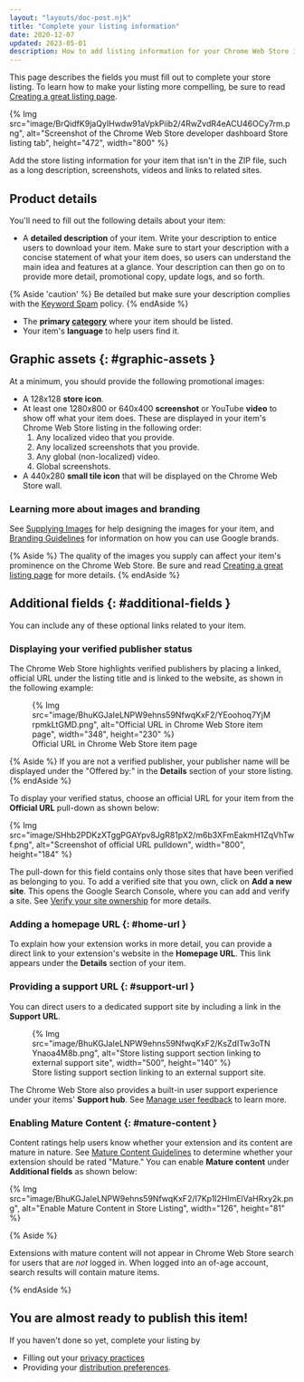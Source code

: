 ```yaml
---
layout: "layouts/doc-post.njk"
title: "Complete your listing information"
date: 2020-12-07
updated: 2023-05-01
description: How to add listing information for your Chrome Web Store item.
---
```


This page describes the fields you must fill out to complete your store listing. To learn how to
make your listing more compelling, be sure to read [Creating a great listing page][best-listing].

{% Img src="image/BrQidfK9jaQyIHwdw91aVpkPiib2/4RwZvdR4eACU46OCy7rm.png",
       alt="Screenshot of the Chrome Web Store developer dashboard Store listing tab", height="472", width="800" %}

Add the store listing information for your item that isn't in the ZIP file, such as a long
description, screenshots, videos and links to related sites. 

## Product details

You'll need to fill out the following details about your item:

- A **detailed description** of your item. Write your description to entice users to download your
  item. Make sure to start your description with a concise statement of what your item does, so
  users can understand the main idea and features at a glance. Your description can then go on to
  provide more detail, promotional copy, update logs, and so forth.
  
{% Aside 'caution' %}
Be detailed but make sure your description complies with the [Keyword Spam][keyword-spam] policy.
{% endAside %}

- The **primary [category][categories]** where your item should be listed.
- Your item's **language** to help users find it.

## Graphic assets {: #graphic-assets }

At a minimum, you should provide the following promotional images:

- A 128x128 **store icon**.
- At least one 1280x800 or 640x400 **screenshot** or YouTube **video** to show off what your item
  does. These are displayed in your item's Chrome Web Store listing in the following order:
  1.  Any localized video that you provide.
  1.  Any localized screenshots that you provide.
  1.  Any global (non-localized) video.
  1.  Global screenshots.
- A 440x280 **small tile icon** that will be displayed on the Chrome Web Store wall.

### Learning more about images and branding

See [Supplying Images][cws-images] for help designing the images for your item, and [Branding
Guidelines][cws-branding] for information on how you can use Google brands. 

{% Aside %}
The quality of the images you supply can affect your item's prominence on the Chrome Web Store. Be
sure and read [Creating a great listing page][best-listing] for more details.
{% endAside %}

## Additional fields {: #additional-fields }

You can include any of these optional links related to your item. 

### Displaying your verified publisher status

The Chrome Web Store highlights verified publishers by placing a linked, official URL under the listing title and is
linked to the website, as shown in the following example:

<figure>
{% Img src="image/BhuKGJaIeLNPW9ehns59NfwqKxF2/YEoohoq7YjMrpmkLtGMD.png", alt="Official URL in Chrome Web Store item page", width="348", height="230" %}
  <figcaption>
    Official URL in Chrome Web Store item page
  </figcaption>
</figure>

{% Aside %}
If you are not a verified publisher, your publisher name will be displayed under the "Offered by:" in the **Details** section of your store listing.
{% endAside %}

To display your verified status, choose an official URL for your item from the **Official URL**
pull-down as shown below:

{% Img src="image/SHhb2PDKzXTggPGAYpv8JgR81pX2/m6b3XFmEakmH1ZqVhTwf.png", alt="Screenshot of
official URL pulldown", width="800", height="184" %}

The pull-down for this field contains only those sites that have been verified as belonging to you.
To add a verified site that you own, click on **Add a new site**. This opens the Google Search
Console, where you can add and verify a site. See [Verify your site ownership][verify-owner] for
more details.

### Adding a homepage URL {: #home-url }

To explain how your extension works in more detail, you can provide a direct link to your extension's website in the **Homepage URL**. This link appears under the **Details** section of your item.

### Providing a support URL {: #support-url }

You can direct users to a dedicated support site by including a link in the **Support URL**. 

<figure>
  {% Img src="image/BhuKGJaIeLNPW9ehns59NfwqKxF2/KsZdITw3oTNYnaoa4M8b.png", alt="Store listing support section linking to external support site", width="500", height="140" %}
  <figcaption>
   Store listing support section linking to an external support site.
  </figcaption>
</figure>

The Chrome Web Store also provides a built-in user support experience under your items' **Support hub**. See [Manage user feedback][user-support] to learn more. 

### Enabling Mature Content {: #mature-content }

Content ratings help users know whether your extension and its content are mature in nature.
See [Mature Content Guidelines][mature-guidelines] to determine whether your extension should be rated
"Mature." You can enable **Mature content** under **Additional fields** as shown below: 

{% Img src="image/BhuKGJaIeLNPW9ehns59NfwqKxF2/I7Kp1l2HImElVaHRxy2k.png", alt="Enable Mature Content
in Store Listing", width="126", height="81" %}

{% Aside %}

Extensions with mature content will not appear in Chrome Web Store search for users that are *not* logged in. When logged into an of-age account, search results will contain mature items.

{% endAside %}

## You are almost ready to publish this item! 

If you haven't done so yet, complete your listing by 
-  Filling out your [privacy practices][privacy] 
-  Providing your [distribution preferences][distribution].

[best-listing]: /docs/webstore/best_listing
[categories]: /docs/webstore/best_practices/#choose-your-apps-category-well
[cws-branding]: /docs/webstore/branding
[cws-images]: /docs/webstore/images
[distribution]: /docs/webstore/cws-dashboard-distribution
[keyword-spam]: /docs/webstore/spam-faq/#keyword-spam
[mature-guidelines]: /docs/webstore/rating/
[privacy]: /docs/webstore/cws-dashboard-privacy
[user-support]: /docs/webstore/support-users/#provide-user-support
[verify-owner]: https://support.google.com/webmasters/answer/9008080
